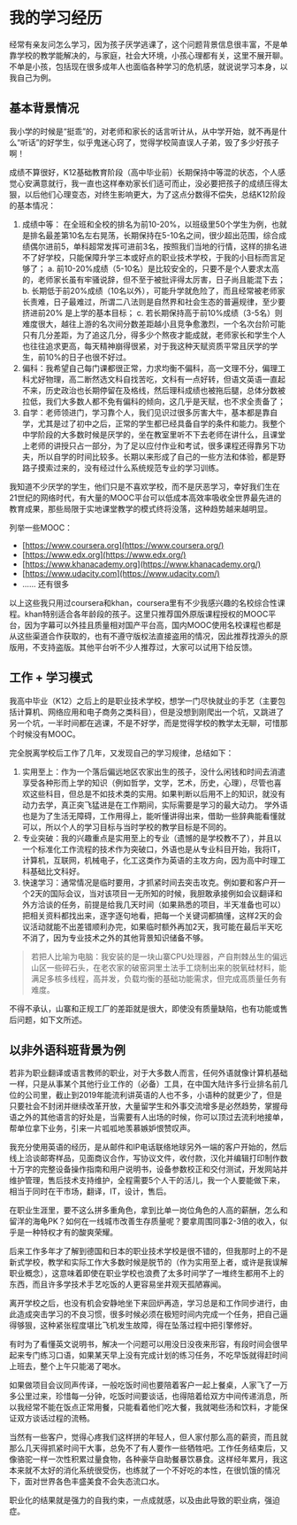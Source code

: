 # 我的学习经历

经常有亲友问怎么学习，因为孩子厌学逃课了，这个问题背景信息很丰富，不是单靠学校的教学能解决的，与家庭，社会大环境，小孩心理都有关，这里不展开聊。不单是小孩，包括现在很多成年人也面临各种学习的危机感，就说说学习本身，以我自己为例。

## **基本背景情况**

我小学的时候是“挺乖”的，对老师和家长的话言听计从，从中学开始，就不再是什么“听话”的好学生，似乎鬼迷心窍了，觉得学校简直误人子弟，毁了多少好孩子啊！

成绩不算很好，K12基础教育阶段（高中毕业前）长期保持中等混的状态，个人感觉心安满意就行，我一直也这样奉劝家长们适可而止，没必要把孩子的成绩压得太狠，以后他们心理变态，对终生影响更大，为了这点分数得不偿失，总结K12阶段的基本情况：

1. 成绩中等： 在全班和全校的排名为前10-20%，以班级里50个学生为例，也就是排名最差第10名左右晃荡，长期保持在5-10名之间，很少超出范围，综合成绩偶尔进前5，单科超常发挥可进前3名，按照我们当地的行情，这样的排名进不了好学校，只能保障升学三本或好点的职业技术学校，于我的小目标而言足够了； a. 前10-20%成绩（5-10名）是比较安全的，只要不是个人要求太高的，老师家长虽有牢骚说辞，但不至于被批评得太厉害，日子尚且能混下去； b. 长期低于前20%成绩（10名以外），可能升学就危险了，而且经常被老师家长责难，日子最难过，所谓二八法则是自然界和社会生态的普遍规律，至少要挤进前20% 是上学的基本目标； c. 若长期保持高于前10%成绩（3-5名）则难度很大，越往上游的名次间分数差距越小且竞争愈激烈，一个名次台阶可能只有几分差距，为了追这几分，得多少个熬夜才能成就，老师家长和学生个人也往往追求更高，每天精神崩得很紧，对于我这种天赋资质平常且厌学的学生，前10%的日子也很不好过。
2. 偏科：我希望自己每门课都很正常，力求均衡不偏科，高一文理不分，偏理工科尤好物理，高二断然选文科自找苦吃，文科有一点好转，但语文英语一直起不来，历史政治也长期停留在及格线，然后理科成绩也被拖后腿，总体分数被拉低，我们大多数人都不免有偏科的倾向，这几乎是天赋，也不求全责备了；
3. 自学：老师领进门，学习靠个人，我们见识过很多厉害大牛，基本都是靠自学，尤其是过了初中之后，正常的学生都已经具备自学的条件和能力。我整个中学阶段的大多数时候是厌学的，坐在教室里听不下去老师在讲什么，且课堂上老师的讲授只占一部分，为了足以应付作业和考试，很多课程还得靠另下功夫，所以自学的时间比较多。长期以来形成了自己的一些方法和体验，都是野路子摸索过来的，没有经过什么系统规范专业的学习训练。

我知道不少厌学的学生，他们只是不喜欢学校，而不是厌恶学习，幸好我们生在21世纪的网络时代，有大量的MOOC平台可以低成本高效率吸收全世界最先进的教育成果，那些局限于实地课堂教学的模式终将没落，这种趋势越来越明显。

列举一些MOOC：

* [https://www.coursera.org](https://www.coursera.org/)
* [https://www.edx.org](https://www.edx.org/)
* [https://www.khanacademy.org](https://www.khanacademy.org/)
* [https://www.udacity.com](https://www.udacity.com/)
* …… 还有很多

以上这些我只用过coursera和khan，coursera里有不少我感兴趣的名校综合性课程。khan特别适合各年龄段的孩子。这里只推荐国外原版课程授权的MOOC平台，因为字幕可以外挂且质量相对国产平台高，国内MOOC使用名校课程也都是从这些渠道合作获取的，也有不遵守版权法直接盗用的情况，因此推荐找源头的原版用，不支持盗版。其他平台听不少人推荐过，大家可以试用下给反馈。

## 工作 + 学习模式

我高中毕业（K12）之后上的是职业技术学校，想学一门尽快就业的手艺（主要包括计算机、网络应用和电子商务之类科目），但是没想到刚爬出一个坑，又跳进了另一个坑，一半时间都在逃课，不是不好学，而是觉得学校的教学太无聊，可惜那个时候没有MOOC。

完全脱离学校后工作了几年，又发现自己的学习规律，总结如下：

1. 实用至上：作为一个落后偏远地区农家出生的孩子，没什么闲钱和时间去消遣享受各种形而上学的知识（例如哲学，文学，艺术，历史，心理），尽管也喜欢这些科目，但总是不如技术类的实用。如果判断以后用不上的知识，就没有动力去学，真正突飞猛进是在工作期间，实际需要是学习的最大动力。 学外语也是为了生活无障碍，工作用得上，能听懂讲得出来，借助一些辞典能看懂就可以，所以个人的学习目标与当时学校的教学目标是不同的。
2. 专业突破：我的兴趣重点是实用至上的专业（遗憾的是学校教不了），并且以一个标准化工作流程的技术作为突破口，外语也是从专业科目开始，我将IT，计算机，互联网，机械电子，化工这类作为英语的主攻方向，因为高中时理工科基础比文科好。
3. 快速学习：通常情况是临时要用，才抓紧时间去突击攻克。例如要和客户开一个2天的国际会议，当对该项目一无所知的时候，我胆敢承接例如会议翻译和外方洽谈的任务，前提是给我几天时间（如果熟悉的项目，半天准备也可以）把相关资料都找出来，逐字逐句地看，把每一个关键词都搞懂，这样2天的会议活动就能不出差错顺利办完，如果临时额外再加2天，我可能在最后半天吃不消了，因为专业技术之外的其他背景知识储备不够。

> 若把人比喻为电脑：我安装的是一块山寨CPU处理器，产自荆棘丛生的偏远山区一些碎石头，在老农家的破窑洞里土法手工烧制出来的脱氧硅材料，能满足多核多线程，高并发，负载均衡的基础功能需求，但完成高质量任务有难度。

不得不承认，山寨和正规工厂的差距就是很大，即使没有质量缺陷，也有功能或售后问题，如下文所述。

## 以非外语科班背景为例

若非为职业翻译或语言教师的职业，对于大多数人而言，任何外语就像计算机基础一样，只是从事某个其他行业工作的（必备）工具，在中国大陆许多行业排名前几位的公司里，截止到2019年能流利讲英语的人也不多，小语种的就更少了，但是只要社会不封闭并继续改革开放，大量留学生和外事交流增多是必然趋势，掌握母语之外的其他语言的好处是，当需要有人出场的时候，你可以顶过去流利地接单，帮单位拿下业务，引来一片呱呱地羡慕嫉妒恨赞叹声。

我充分使用英语的经历，是从邮件和IP电话联络地球另外一端的客户开始的，然后线上洽谈邮寄样品，见面商议合作，写协议文件，收付款，汉化并编辑打印制作数十万字的完整设备操作指南和用户说明书，设备参数校正和交付测试，开发网站并维护管理，售后技术支持维护，全程需要5个人干的活儿，我一个人要能做下来，相当于同时在干市场，翻译，IT，设计，售后。

在职业生涯里，要不这么拼多重角色，拿到比单一岗位角色的人高的薪酬，怎么和留洋的海龟PK？如何在一线城市改善生存质量呢？要拿周围同事2-3倍的收入，似乎是一种特权才有的酸爽荣耀。

后来工作多年才了解到德国和日本的职业技术学校是很不错的，但我那时上的不是新式学校，教学和实际工作大多数时候是脱节的（作为实用至上者，或许是我误解职业概念），这意味着即使在职业学校也浪费了太多时间学了一堆终生都用不上的东西，而且许多学技术手艺吃饭的人更容易坐井观天孤陋寡闻。

离开学校之后，也没有机会安静地坐下来回炉再造，学习总是和工作同步进行，由此造成突击学习的不良习惯，很多时候必须在极短时间内完成一个任务，把自己逼得够狠，这种紧张程度堪比飞机发生故障，得在坠落过程中把引擎修好。

有时为了看懂英文说明书，解决一个问题可以用没日没夜来形容，有段时间会很早起来专门练习口语，如果某天早上没有完成计划的练习任务，不吃早饭就得赶时间上班去，整个上午只能渴了喝水。

如果做项目会议同声传译，一般吃饭时间也要陪着客户一起上餐桌，人家飞了一万多公里过来，珍惜每一分钟，吃饭时间要谈话，也得陪着给双方中间传递消息，所以我经常不能在饭点正常用餐，只能看着他们吃大餐，我就喝些汤和饮料，才能保证双方谈话过程的流畅。

当然有一些客户，觉得心疼我们这样拼的年轻人，但人家付那么高的薪资，而且就那么几天得抓紧时间干大事，总免不了有人要作一些牺牲吧。工作任务结束后，又像骆驼一样一次性积累过量食物，各种豪华自助餐暴饮暴食。这样经年累月，我这本来就不太好的消化系统很受伤，也练就了一个不好吃的本性，在很饥饿的情况下，面对世界各色丰盛美食不会失态流口水。

职业化的结果就是强力的自我约束，一点成就感，以及由此导致的职业病，强迫症。

